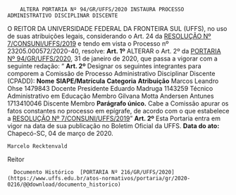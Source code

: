         ALTERA PORTARIA Nº 94/GR/UFFS/2020 INSTAURA PROCESSO ADMINISTRATIVO DISCIPLINAR DISCENTE  

 O REITOR DA UNIVERSIDADE FEDERAL DA FRONTEIRA SUL (UFFS), no uso de suas atribuições legais, considerando o Art. 24 da [RESOLUÇÃO Nº 7/CONSUNI/UFFS/2019](https://www.uffs.edu.br/atos-normativos/resolucao/consuni/2019-0007) e tendo em vista o Processo nº 23205.000572/2020-40, resolve:   **Art. 1º**  ALTERAR o Art. 2º da [PORTARIA Nº 94/GR/UFFS/2020](https://www.uffs.edu.br/atos-normativos/portaria/gr/2020-0094), 31 de janeiro de 2020, que passa a vigorar com a seguinte redação: “ **Art. 2º**  Designar os seguintes integrantes para comporem a Comissão de Processo Administrativo Disciplinar Discente (CPADD):     **Nome**   **SIAPE/Matrícula**   **Categoria**   **Atribuição**     Marcos Leandro Ohse   1479843   Docente   Presidente     Eduardo Madruga   1143259   Técnico Administrativo em Educação   Membro     Gilvana Motta Andersen Antunes   1713410046   Discente   Membro       **Parágrafo único.**  Cabe a Comissão apurar os fatos constantes no processo em epígrafe, de acordo com o que estabelece a [RESOLUÇÃO Nº 7/CONSUNI/UFFS/2019](https://www.uffs.edu.br/atos-normativos/resolucao/consuni/2019-0007)”   **Art. 2º**  Esta Portaria entra em vigor na data de sua publicação no Boletim Oficial da UFFS.        **Data do ato:** Chapecó-SC, 04 de março de 2020.   
 

    Marcelo Recktenvald   
 Reitor 

      Documento Histórico  [PORTARIA Nº 216/GR/UFFS/2020](https://www.uffs.edu.br/atos-normativos/portaria/gr/2020-0216/@@download/documento_historico)     
      